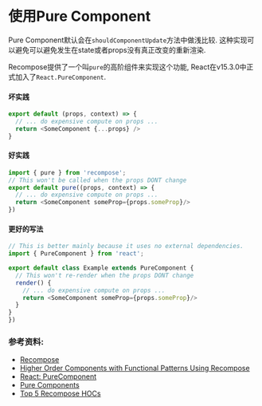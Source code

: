 # 使用Pure Component
Pure Component默认会在`shouldComponentUpdate`方法中做浅比较. 这种实现可以避免可以避免发生在state或者props没有真正改变的重新渲染. 

Recompose提供了一个叫`pure`的高阶组件来实现这个功能, React在v15.3.0中正式加入了`React.PureComponent`.

#### 坏实践
```javascript
export default (props, context) => {
  // ... do expensive compute on props ...
  return <SomeComponent {...props} />
}
```

#### 好实践
```javascript
import { pure } from 'recompose';
// This won't be called when the props DONT change
export default pure((props, context) => {
  // ... do expensive compute on props ...
  return <SomeComponent someProp={props.someProp}/>
})
```

#### 更好的写法
```javascript
// This is better mainly because it uses no external dependencies.
import { PureComponent } from 'react';

export default class Example extends PureComponent {
  // This won't re-render when the props DONT change
  render() {
    // ... do expensive compute on props ...
    return <SomeComponent someProp={props.someProp}/>
  }
}
})
```

### 参考资料:
- [Recompose](https://github.com/acdlite/recompose#composition)
- [Higher Order Components with Functional Patterns Using Recompose](https://egghead.io/courses/higher-order-components-with-functional-patterns-using-recompose)
- [React: PureComponent](https://facebook.github.io/react/docs/react-api.html#react.purecomponent)
- [Pure Components](https://www.fullstackreact.com/30-days-of-react/day-11/)
- [Top 5 Recompose HOCs](https://medium.com/@abhiaiyer/top-5-recompose-hocs-1a4c9cc4566)
